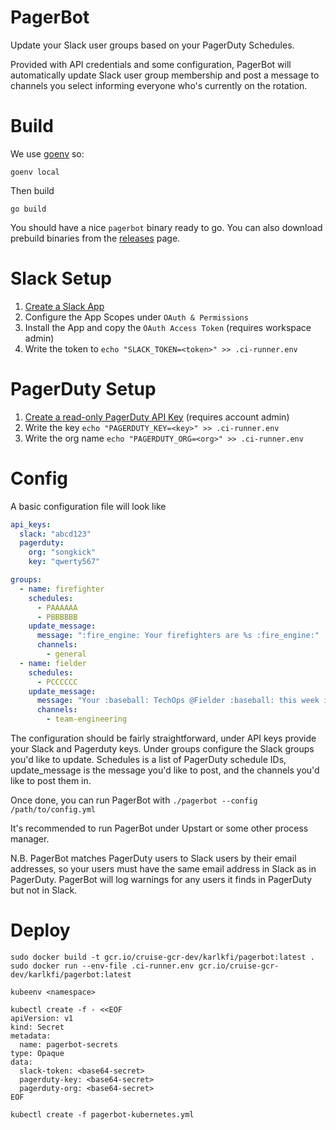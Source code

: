 # PagerBot

Update your Slack user groups based on your PagerDuty Schedules.

Provided with API credentials and some configuration, PagerBot will automatically update Slack user group membership and post a message to channels you select informing everyone who's currently on the rotation.

# Build

We use [goenv](https://github.com/syndbg/goenv) so:

`goenv local`

Then build

`go build`

You should have a nice `pagerbot` binary ready to go. You can also download prebuild binaries from the [releases](https://github.com/karlkfi/pagerbot/releases) page.

# Slack Setup

1. [Create a Slack App](https://api.slack.com/apps)
2. Configure the App Scopes under `OAuth & Permissions`
3. Install the App and copy the `OAuth Access Token` (requires workspace admin)
4. Write the token to `echo "SLACK_TOKEN=<token>" >> .ci-runner.env`

# PagerDuty Setup

1. [Create a read-only PagerDuty API Key](https://support.pagerduty.com/docs/using-the-api#section-generating-an-api-key) (requires account admin)
2. Write the key `echo "PAGERDUTY_KEY=<key>" >> .ci-runner.env`
3. Write the org name `echo "PAGERDUTY_ORG=<org>" >> .ci-runner.env`

# Config

A basic configuration file will look like

```yaml
api_keys:
  slack: "abcd123"
  pagerduty:
    org: "songkick"
    key: "qwerty567"

groups:
  - name: firefighter
    schedules:
      - PAAAAAA
      - PBBBBBB
    update_message:
      message: ":fire_engine: Your firefighters are %s :fire_engine:"
      channels:
        - general
  - name: fielder
    schedules:
      - PCCCCCC
    update_message:
      message: "Your :baseball: TechOps @Fielder :baseball: this week is %s"
      channels:
        - team-engineering
```

The configuration should be fairly straightforward, under API keys provide your Slack and Pagerduty keys. Under groups configure the Slack groups you'd like to update. Schedules is a list of PagerDuty schedule IDs, update_message is the message you'd like to post, and the channels you'd like to post them in.

Once done, you can run PagerBot with `./pagerbot --config /path/to/config.yml`

It's recommended to run PagerBot under Upstart or some other process manager.

N.B. PagerBot matches PagerDuty users to Slack users by their email addresses, so your users must have the same email address in Slack as in PagerDuty. PagerBot will log warnings for any users it finds in PagerDuty but not in Slack.

# Deploy

```
sudo docker build -t gcr.io/cruise-gcr-dev/karlkfi/pagerbot:latest .
sudo docker run --env-file .ci-runner.env gcr.io/cruise-gcr-dev/karlkfi/pagerbot:latest

kubeenv <namespace>

kubectl create -f - <<EOF
apiVersion: v1
kind: Secret
metadata:
  name: pagerbot-secrets
type: Opaque
data:
  slack-token: <base64-secret>
  pagerduty-key: <base64-secret>
  pagerduty-org: <base64-secret>
EOF

kubectl create -f pagerbot-kubernetes.yml

```
